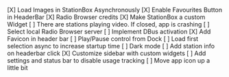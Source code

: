 [X] Load Images in StationBox Asynchronously
[X] Enable Favourites Button in HeaderBar
[X] Radio Browser credits
[X] Make StationBox a custom Widget
[ ] There are stations playing video. If closed, app is crashing
[ ] Select local Radio Browser server
[ ] Implement DBus activation
[X] Add Favicon in header bar
[ ] Play/Pause control from Dock
[ ] Load first selection async to increase startup time
[ ] Dark mode
[ ] Add station info on headerbar click
[X] Customize sidebar with custom widgets
[ ] Add settings and status bar to disable usage tracking
[ ] Move app icon up a little bit
